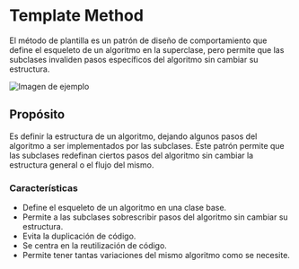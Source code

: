 # Template Method
El método de plantilla es un patrón de diseño de comportamiento que define el esqueleto de un algoritmo en la superclase, pero permite que las subclases invaliden pasos específicos del algoritmo sin cambiar su estructura.

![Imagen de ejemplo](https://encrypted-tbn0.gstatic.com/images?q=tbn:ANd9GcSqzyPYpS_0ak2J90KiD7rJGi2-t2jsoUsRZ-8uvntd6robHzIfWN4RBJfcsOyEyoBOLxI&usqp=CAU)

## Propósito
Es definir la estructura de un algoritmo, dejando algunos pasos del algoritmo a ser implementados por las subclases. Este patrón permite que las subclases redefinan ciertos pasos del algoritmo sin cambiar la estructura general o el flujo del mismo.

### Características
  - Define el esqueleto de un algoritmo en una clase base.
  - Permite a las subclases sobrescribir pasos del algoritmo sin cambiar su estructura.
  - Evita la duplicación de código.
  - Se centra en la reutilización de código.
  - Permite tener tantas variaciones del mismo algoritmo como se necesite.